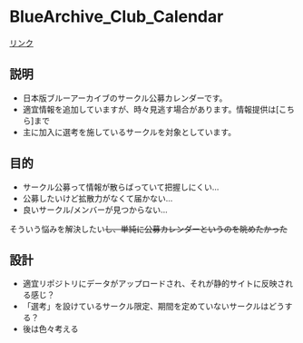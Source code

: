 # BlueArchive_Club_Calendar
[リンク](https://bluearchive-club-calendar.netlify.app/)

## 説明
- 日本版ブルーアーカイブのサークル公募カレンダーです。
- 適宜情報を追加していますが、時々見逃す場合があります。情報提供は[こちら]まで <!-- 後でGoogle Formのリンクを追加する--> 
- 主に加入に選考を施しているサークルを対象としています。

## 目的
- サークル公募って情報が散らばっていて把握しにくい…
- 公募したいけど拡散力がなくて届かない…
- 良いサークル/メンバーが見つからない…  

そういう悩みを解決したい~~し、単純に公募カレンダーというのを眺めたかった~~

## 設計
- 適宜リポジトリにデータがアップロードされ、それが静的サイトに反映される感じ？
- 「選考」を設けているサークル限定、期間を定めていないサークルはどうする？
- 後は色々考える
